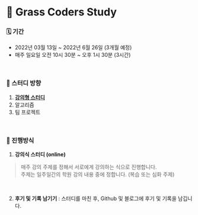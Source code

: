 # 🌱 Grass Coders Study

### 🗓️ 기간

- 2022년 03월 13일 ~ 2022년 6월 26일 (3개월 예정)
- 매주 일요일 오전 10시 30분 ~ 오후 1시 30분 (3시간)

<br>

### 🧭 스터디 방향

1. <strong><ins>강의형 스터디</ins></strong>
2. 알고리즘
3. 팀 프로젝트

<br>

### 🚀 진행방식

1. **강의식 스터디 (online)**
> 매주 강의 주제를 정해서 서로에게 강의하는 식으로 진행합니다. <br>
> 주제는 일주일간의 학원 강의 내용 중에 정합니다. (복습 또는 심화 주제)
<br>

2. **후기 및 기록 남기기**
: 스터디를 마친 후, Github 및 블로그에 후기 및 기록을 남깁니다.
<br>

